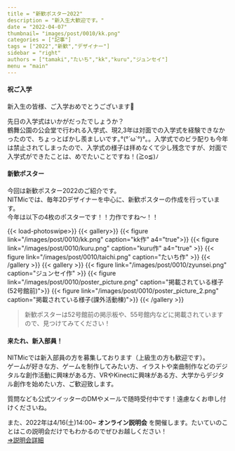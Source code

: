 ```yaml
---
title = "新歓ポスター2022"
description = "新入生大歓迎です。"
date = "2022-04-07"
thumbnail= "images/post/0010/kk.png"
categories = ["記事"]
tags = ["2022","新歓","デザイナー"]
sidebar = "right"
authors = ["tamaki","たいち","kk","kuru","ジュンセイ"]
menu = "main"
---
```


#### 祝ご入学

新入生の皆様、ご入学おめでとうございます🌸  
  
先日の入学式はいかがだったでしょうか？  
鶴舞公園の公会堂で行われる入学式、現2,3年は対面での入学式を経験できなかったので、ちょっとばかし羨ましいです｡°(°´ω`°)°｡。入学式でのビラ配りも今年は禁止されてしまったので、入学式の様子は拝めなくて少し残念ですが、対面で入学式ができたことは、めでたいことですね！(≧o≦)ﾉ

#### 新歓ポスター

今回は新歓ポスター2022のご紹介です。  
NITMicでは、毎年2Dデザイナーを中心に、新歓ポスターの作成を行っています。  
今年は以下の4枚のポスターです！！力作ですね～！！  

{{< load-photoswipe>}}
{{< gallery>}}
    {{< figure link="/images/post/0010/kk.png" caption="kk作" a4="true">}}
    {{< figure link="/images/post/0010/kuru.png" caption="kuru作" a4="true" >}}
    {{< figure link="/images/post/0010/taichi.png" caption="たいち作" >}}
{{< /gallery >}}
{{< gallery >}}
    {{< figure link="/images/post/0010/zyunsei.png" caption="ジュンセイ作" >}}
    {{< figure link="/images/post/0010/poster_picture.png" caption="掲載されている様子(52号館前)">}}
    {{< figure link="/images/post/0010/poster_picture_2.png" caption="掲載されている様子(課外活動棟)">}}
{{< /gallery >}}
> 新歓ポスターは52号館前の掲示板や、55号館内などに掲載されていますので、見つけてみてください！

#### 来たれ、新入部員！

NITMicでは新入部員の方を募集しております（上級生の方も歓迎です）。  
ゲームが好きな方、ゲームを制作してみたい方、イラストや楽曲制作などのデジタルな創作活動に興味がある方、VRやKinectに興味がある方、大学からデジタル創作を始めたい方、ご歓迎致します。  

質問なども公式ツイッターのDMやメールで随時受付中です！遠慮なくお申し付けくださいね。

また、2022年は4/16(土)14:00~ **オンライン説明会** を開催します。たいていのことはこの説明会だけでもわかるのでぜひお越しください！  
[⇒説明会詳細](https://twitter.com/nitmic_twi/status/1507338803874127876)
